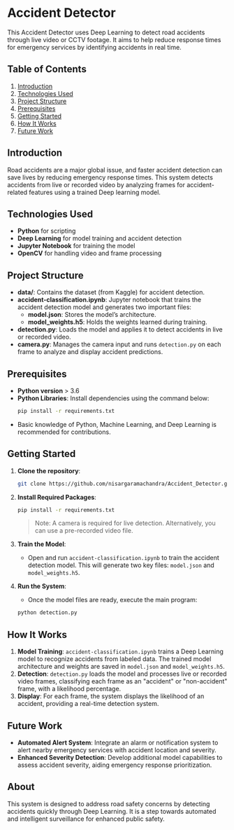 # Accident Detector
This Accident Detector uses Deep Learning to detect road accidents through live video or CCTV footage. It aims to help reduce response times for emergency services by identifying accidents in real time.

## Table of Contents
1. [Introduction](#introduction)
2. [Technologies Used](#technologies-used)
3. [Project Structure](#project-structure)
4. [Prerequisites](#prerequisites)
5. [Getting Started](#getting-started)
6. [How It Works](#how-it-works)
7. [Future Work](#future-work)

## Introduction
Road accidents are a major global issue, and faster accident detection can save lives by reducing emergency response times. This system detects accidents from live or recorded video by analyzing frames for accident-related features using a trained Deep learning model.

## Technologies Used
- **Python** for scripting
- **Deep Learning** for model training and accident detection
- **Jupyter Notebook** for training the model
- **OpenCV** for handling video and frame processing

## Project Structure
- **data/**: Contains the dataset (from Kaggle) for accident detection.
- **accident-classification.ipynb**: Jupyter notebook that trains the accident detection model and generates two important files:
  - **model.json**: Stores the model’s architecture.
  - **model_weights.h5**: Holds the weights learned during training.
- **detection.py**: Loads the model and applies it to detect accidents in live or recorded video.
- **camera.py**: Manages the camera input and runs `detection.py` on each frame to analyze and display accident predictions.

## Prerequisites
- **Python version** > 3.6
- **Python Libraries**: Install dependencies using the command below:
  ```bash
  pip install -r requirements.txt
  ```
- Basic knowledge of Python, Machine Learning, and Deep Learning is recommended for contributions.

## Getting Started
1. **Clone the repository**:
   ```bash
   git clone https://github.com/nisargaramachandra/Accident_Detector.git
   ```
2. **Install Required Packages**:
   ```bash
   pip install -r requirements.txt
   ```
   > Note: A camera is required for live detection. Alternatively, you can use a pre-recorded video file.

3. **Train the Model**:
   - Open and run `accident-classification.ipynb` to train the accident detection model. This will generate two key files: `model.json` and `model_weights.h5`.

4. **Run the System**:
   - Once the model files are ready, execute the main program:
   ```bash
   python detection.py
   ```

## How It Works
1. **Model Training**: `accident-classification.ipynb` trains a Deep Learning model to recognize accidents from labeled data. The trained model architecture and weights are saved in `model.json` and `model_weights.h5`.
2. **Detection**: `detection.py` loads the model and processes live or recorded video frames, classifying each frame as an "accident" or "non-accident" frame, with a likelihood percentage.
3. **Display**: For each frame, the system displays the likelihood of an accident, providing a real-time detection system.

## Future Work
- **Automated Alert System**: Integrate an alarm or notification system to alert nearby emergency services with accident location and severity.
- **Enhanced Severity Detection**: Develop additional model capabilities to assess accident severity, aiding emergency response prioritization.

## About
This system is designed to address road safety concerns by detecting accidents quickly through Deep Learning. It is a step towards automated and intelligent surveillance for enhanced public safety.

